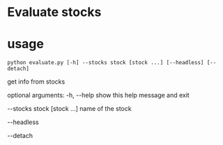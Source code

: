 # Evaluate stocks

# usage

```
python evaluate.py [-h] --stocks stock [stock ...] [--headless] [--detach]

```

get info from stocks

optional arguments:
-h, --help show this help message and exit

--stocks stock [stock ...] name of the stock

--headless

--detach
